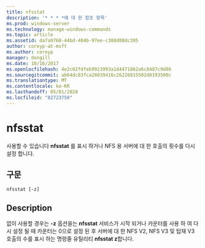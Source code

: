 ```yaml
---
title: nfsstat
description: '* * * *에 대 한 참조 항목'
ms.prod: windows-server
ms.technology: manage-windows-commands
ms.topic: article
ms.assetid: da7a9768-44bd-404b-97ee-c388d00dc395
author: coreyp-at-msft
ms.author: coreyp
manager: dongill
ms.date: 10/16/2017
ms.openlocfilehash: 4e2c02fdfeb9923993a1d4471862a6c8487c9d86
ms.sourcegitcommit: ab64dc83fca28039416c26226815502d0193500c
ms.translationtype: MT
ms.contentlocale: ko-KR
ms.lasthandoff: 05/01/2020
ms.locfileid: "82723750"
---
```

# <a name="nfsstat"></a>nfsstat



사용할 수 있습니다 **nfsstat** 를 표시 하거나 NFS 용 서버에 대 한 호출의 횟수를 다시 설정 합니다.

## <a name="syntax"></a>구문

```
nfsstat [-z]
```

## <a name="description"></a>Description

없이 사용할 경우는 **-z** 옵션을는 **nfsstat** 서비스가 시작 되거나 카운터를 사용 하 여 다시 설정 될 때 카운터는 0으로 설정 된 후 서버에 대 한 NFS V2, NFS V3 및 탑재 V3 호출의 수를 표시 하는 명령줄 유틸리티 **nfsstat z**합니다.
